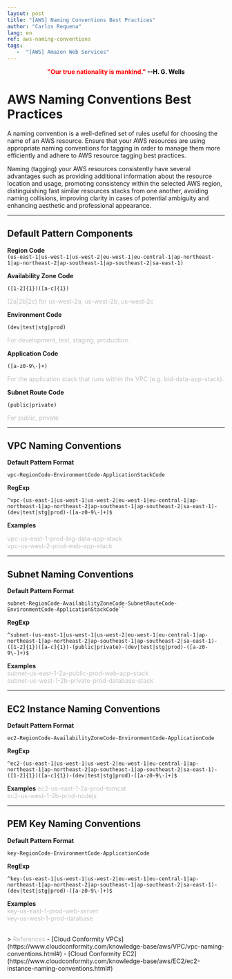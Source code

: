 ```yaml
---
layout: post
title: "[AWS] Naming Conventions Best Practices"
author: "Carlos Requena"
lang: en
ref: aws-naming-conventions
tags:
   -  "[AWS] Amazon Web Services" 
---
```


<div style="text-align:center"><span style="color:red;font-weight: bold">"Our true nationality is mankind." </span> <span style="color:black;font-weight: bold">--H. G. Wells</span></div>

# AWS Naming Conventions Best Practices

A naming convention is a well-defined set of rules useful for choosing the name of an AWS resource. Ensure that your AWS resources are using appropriate naming conventions for 
tagging in order to manage them more efficiently and adhere to AWS resource tagging best practices.

Naming (tagging) your AWS resources consistently have several advantages such as providing additional information about the resource location and usage, promoting consistency within the selected AWS region, distinguishing fast similar resources stacks from one another, avoiding naming collisions,
improving clarity in cases of potential ambiguity and enhancing aesthetic and professional appearance.

-----------
## Default Pattern Components

**Region Code**     
``(us-east-1|us-west-1|us-west-2|eu-west-1|eu-central-1|ap-northeast-1|ap-northeast-2|ap-southeast-1|ap-southeast-2|sa-east-1)``

**Availability Zone Code**  
```regexp
([1-2]{1})([a-c]{1})
``` 

<span style="color:silver;">(2a|2b|2c) for us-west-2a, us-west-2b, us-west-2c</span>

**Environment Code**    
```regexp
(dev|test|stg|prod)
``` 

<span style="color:silver;">For development, test, staging, production.</span>

**Application Code**     
```regexp
([a-z0-9\-]+)
``` 

<span style="color:silver;">For the application stack that runs within the VPC (e.g. bid-data-app-stack).</span>

**Subnet Route Code**   
```regexp
(public|private)
``` 

<span style="color:silver;">For public, private</span>

-----------
## VPC Naming Conventions

**Default Pattern Format**  

``vpc-RegionCode-EnvironmentCode-ApplicationStackCode``

**RegExp**  

```regexp
^vpc-(us-east-1|us-west-1|us-west-2|eu-west-1|eu-central-1|ap-northeast-1|ap-northeast-2|ap-southeast-1|ap-southeast-2|sa-east-1)-(dev|test|stg|prod)-([a-z0-9\-]+)$
```

**Examples**    

<span style="color:silver;">
vpc-us-east-1-prod-big-data-app-stack
<br>
vpc-us-west-2-prod-web-app-stack
</span>

-----------
## Subnet Naming Conventions

**Default Pattern Format**      
```regexp
subnet-RegionCode-AvailabilityZoneCode-SubnetRouteCode-EnvironmentCode-ApplicationStackCode``
```

**RegExp**      
```regexp
^subnet-(us-east-1|us-west-1|us-west-2|eu-west-1|eu-central-1|ap-northeast-1|ap-northeast-2|ap-southeast-1|ap-southeast-2|sa-east-1)-([1-2]{1})([a-c]{1})-(public|private)-(dev|test|stg|prod)-([a-z0-9\-]+)$
```

**Examples**            
<span style="color:silver;">
subnet-us-east-1-2a-public-prod-web-app-stack
<br>
subnet-us-west-1-2b-private-prod-database-stack
</span>

-----------
## EC2 Instance Naming Conventions

**Default Pattern Format**
```regexp
ec2-RegionCode-AvailabilityZoneCode-EnvironmentCode-ApplicationCode
```

**RegExp**      
```regexp
^ec2-(us-east-1|us-west-1|us-west-2|eu-west-1|eu-central-1|ap-northeast-1|ap-northeast-2|ap-southeast-1|ap-southeast-2|sa-east-1)-([1-2]{1})([a-c]{1})-(dev|test|stg|prod)-([a-z0-9\-]+)$
```

**Examples**
<span style="color:silver;">
ec2-us-east-1-2a-prod-tomcat
<br>
ec2-us-west-1-2b-prod-nodejs 
</span>

-----------
## PEM Key Naming Conventions

**Default Pattern Format**      
```regexp
key-RegionCode-EnvironmentCode-ApplicationCode
```

**RegExp**
```regexp
^key-(us-east-1|us-west-1|us-west-2|eu-west-1|eu-central-1|ap-northeast-1|ap-northeast-2|ap-southeast-1|ap-southeast-2|sa-east-1)-(dev|test|stg|prod)-([a-z0-9\-]+)$
```

**Examples**        
<span style="color:silver;">
key-us-east-1-prod-web-server
<br>
key-us-west-1-prod-database 
</span>


<br>
> 
<span style="color:silver;">References</span>
- [Cloud Conformity VPCs](https://www.cloudconformity.com/knowledge-base/aws/VPC/vpc-naming-conventions.html#)
- [Cloud Conformity EC2](https://www.cloudconformity.com/knowledge-base/aws/EC2/ec2-instance-naming-conventions.html#)
